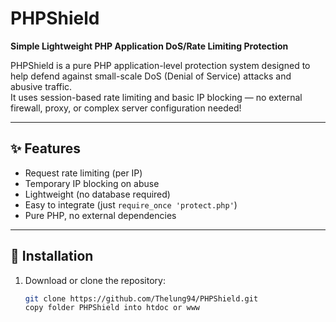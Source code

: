 # PHPShield

**Simple Lightweight PHP Application DoS/Rate Limiting Protection**

PHPShield is a pure PHP application-level protection system designed to help defend against small-scale DoS (Denial of Service) attacks and abusive traffic.  
It uses session-based rate limiting and basic IP blocking — no external firewall, proxy, or complex server configuration needed!

---

## ✨ Features

- Request rate limiting (per IP)
- Temporary IP blocking on abuse
- Lightweight (no database required)
- Easy to integrate (just `require_once 'protect.php'`)
- Pure PHP, no external dependencies

---

## 🚀 Installation

1. Download or clone the repository:

   ```bash
   git clone https://github.com/Thelung94/PHPShield.git
   copy folder PHPShield into htdoc or www
